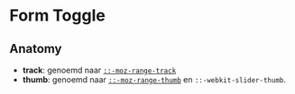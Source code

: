 <!-- @license CC0-1.0 -->

# Form Toggle

## Anatomy

- **track**: genoemd naar [`::-moz-range-track`](https://developer.mozilla.org/en-US/docs/Web/CSS/::-moz-range-track)
- **thumb**: genoemd naar [`::-moz-range-thumb`](https://developer.mozilla.org/en-US/docs/Web/CSS/::-moz-range-thumb) en `::-webkit-slider-thumb`.
